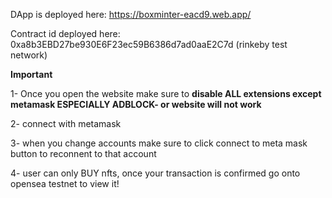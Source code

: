 DApp is deployed here: https://boxminter-eacd9.web.app/

Contract id deployed here: 0xa8b3EBD27be930E6F23ec59B6386d7ad0aaE2C7d (rinkeby test network)

<b>Important</b>

1- Once you open the website make sure to <b>disable ALL extensions except metamask ESPECIALLY ADBLOCK- or website will not work</b> 

2- connect with metamask

3- when you change accounts make sure to click connect to meta mask button to reconnent to that account
  
4- user can only BUY nfts, once your transaction is confirmed go onto opensea testnet to view it!
